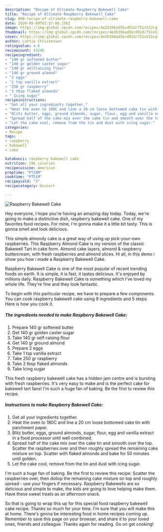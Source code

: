 ```yaml
---
description: "Recipe of Ultimate Raspberry Bakewell Cake"
title: "Recipe of Ultimate Raspberry Bakewell Cake"
slug: 890-recipe-of-ultimate-raspberry-bakewell-cake
date: 2020-08-09T03:57:06.156Z
image: https://img-global.cpcdn.com/recipes/4e2b356ad5bcd91d/751x532cq70/raspberry-bakewell-cake-recipe-main-photo.jpg
thumbnail: https://img-global.cpcdn.com/recipes/4e2b356ad5bcd91d/751x532cq70/raspberry-bakewell-cake-recipe-main-photo.jpg
cover: https://img-global.cpcdn.com/recipes/4e2b356ad5bcd91d/751x532cq70/raspberry-bakewell-cake-recipe-main-photo.jpg
author: Lottie Christensen
ratingvalue: 4.6
reviewcount: 43246
recipeingredient:
- "140 gr softened butter"
- "140 gr golden caster sugar"
- "140 gr selfraising flour"
- "140 gr ground almond"
- "2 eggs"
- "1 tsp vanilla extract"
- "250 gr raspberry"
- "2 tbsp flaked almonds"
- " Icing sugar"
recipeinstructions:
- "Get all your ingredients together."
- "Heat the oven to 180C and line a 20 cm loose bottomed cake tin with parchment paper."
- "Blitz butter, eggs, ground almonds, sugar, flour, egg and vanilla extract in a food processor until well combined."
- "Spread half of the cake mix over the cake tin and smooth over the top. Scatter the raspberries over and then roughly spread the remaining cake mixture on top. Scatter with flaked almonds and bake for 50 minutes until golden."
- "Let the cake cool, remove from the tin and dust with icing sugar."
categories:
- Recipe
tags:
- raspberry
- bakewell
- cake

katakunci: raspberry bakewell cake 
nutrition: 296 calories
recipecuisine: American
preptime: "PT20M"
cooktime: "PT51M"
recipeyield: "3"
recipecategory: Dessert

---
```



![Raspberry Bakewell Cake](https://img-global.cpcdn.com/recipes/4e2b356ad5bcd91d/751x532cq70/raspberry-bakewell-cake-recipe-main-photo.jpg)

Hey everyone, I hope you're having an amazing day today. Today, we're going to make a distinctive dish, raspberry bakewell cake. One of my favorites food recipes. For mine, I'm gonna make it a little bit tasty. This is gonna smell and look delicious.

This simple almondy cake is a great way of using up pick-your-own raspberries. This Raspberry Almond Cake is my version of the classic Bakewell Tart in cake form. Almond cake layers, almond &amp; raspberry buttercream, with fresh raspberries and almond slices. Hi all, in this demo i show you how i made a Raspberry Bakewell Cake.

Raspberry Bakewell Cake is one of the most popular of recent trending foods on earth. It is simple, it is fast, it tastes delicious. It's enjoyed by millions daily. Raspberry Bakewell Cake is something which I've loved my whole life. They're fine and they look fantastic.


To begin with this particular recipe, we have to prepare a few components. You can cook raspberry bakewell cake using 9 ingredients and 5 steps. Here is how you cook it.

<!--inarticleads1-->

##### The ingredients needed to make Raspberry Bakewell Cake:

1. Prepare 140 gr softened butter
1. Get 140 gr golden caster sugar
1. Take 140 gr self-raising flour
1. Get 140 gr ground almond
1. Prepare 2 eggs
1. Take 1 tsp vanilla extract
1. Take 250 gr raspberry
1. Take 2 tbsp flaked almonds
1. Take  Icing sugar


This fresh raspberry bakewell cake has a hidden jam centre and is bursting with fresh raspberries. It&#39;s very easy to make and is the perfect cake for bakewell tart fans! I&#39;m such a huge fan of baking. Be the first to review this recipe. 

<!--inarticleads2-->

##### Instructions to make Raspberry Bakewell Cake:

1. Get all your ingredients together.
1. Heat the oven to 180C and line a 20 cm loose bottomed cake tin with parchment paper.
1. Blitz butter, eggs, ground almonds, sugar, flour, egg and vanilla extract in a food processor until well combined.
1. Spread half of the cake mix over the cake tin and smooth over the top. Scatter the raspberries over and then roughly spread the remaining cake mixture on top. Scatter with flaked almonds and bake for 50 minutes until golden.
1. Let the cake cool, remove from the tin and dust with icing sugar.


I&#39;m such a huge fan of baking. Be the first to review this recipe. Scatter the raspberries over, then dollop the remaining cake mixture on top and roughly spread - use your fingers if necessary. Raspberry Bakewells are so delicious and simple to make, the kids are going to love helping make them. Have these sweet treats as an afternoon snack. 

So that is going to wrap this up for this special food raspberry bakewell cake recipe. Thanks so much for your time. I'm sure that you will make this at home. There's gonna be interesting food in home recipes coming up. Remember to save this page on your browser, and share it to your loved ones, friends and colleague. Thanks again for reading. Go on get cooking!
